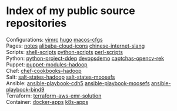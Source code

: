 # Index of my public source repositories

Configurations: [vimrc](https://github.com/mcsrainbow/vimrc) [hugo](https://github.com/mcsrainbow/mcsrainbow.github.io) [macos-cfgs](https://github.com/mcsrainbow/macos-cfgs)  
Pages: [notes](https://github.com/mcsrainbow/notes) [alibaba-cloud-icons](https://github.com/mcsrainbow/alibaba-cloud-icons) [chinese-internet-slang](https://github.com/mcsrainbow/chinese-internet-slang)  
Scripts: [shell-scripts](https://github.com/mcsrainbow/shell-scripts) [python-scripts](https://github.com/mcsrainbow/python-scripts) [perl-scripts](https://github.com/mcsrainbow/perl-scripts)  
Python: [python-project-ddep](https://github.com/mcsrainbow/python-project-ddep) [devopsdemo](https://github.com/mcsrainbow/devopsdemo) [captchas-opencv-rek](https://github.com/mcsrainbow/captchas-opencv-rek)  
Puppet: [puppet-modules-hadoop](https://github.com/mcsrainbow/puppet-modules-hadoop)  
Chef: [chef-cookbooks-hadoop](https://github.com/mcsrainbow/chef-cookbooks-hadoop)  
Salt: [salt-states-hadoop](https://github.com/mcsrainbow/salt-states-hadoop) [salt-states-moosefs](https://github.com/mcsrainbow/salt-states-moosefs)  
Ansible: [ansible-playbook-cdh5](https://github.com/mcsrainbow/ansible-playbook-cdh5) [ansible-playbook-moosefs](https://github.com/mcsrainbow/ansible-playbook-moosefs) [ansible-playbook-bind9](https://github.com/mcsrainbow/ansible-playbook-bind9)  
Terraform: [terraform-aws-emr-solution](https://github.com/mcsrainbow/terraform-aws-emr-solution)  
Container: [docker-apps](https://github.com/mcsrainbow/docker-apps) [k8s-apps](https://github.com/mcsrainbow/k8s-apps)  

